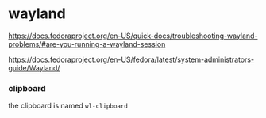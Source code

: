 # wayland

https://docs.fedoraproject.org/en-US/quick-docs/troubleshooting-wayland-problems/#are-you-running-a-wayland-session

https://docs.fedoraproject.org/en-US/fedora/latest/system-administrators-guide/Wayland/

### clipboard

the clipboard is named `wl-clipboard`

